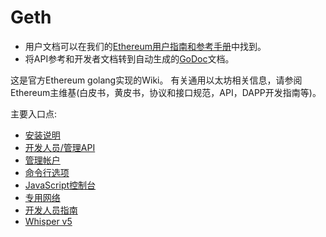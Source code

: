 # Geth

* 用户文档可以在我们的[Ethereum用户指南和参考手册](http://ethereum.gitbooks.io/frontier-guide/content/)中找到。
* 将API参考和开发者文档转到自动生成的[GoDoc](https://godoc.org/github.com/ethereum/go-ethereum)文档。

这是官方Ethereum golang实现的Wiki。 有关通用以太坊相关信息，请参阅Ethereum主维基(白皮书，黄皮书，协议和接口规范，API，DAPP开发指南等)。

主要入口点:

* [安装说明](https://github.com/ethereum/go-ethereum/wiki/Building-Ethereum)
* [开发人员/管理API](https://github.com/ethereum/go-ethereum/wiki/Management-APIs)
* [管理帐户](https://github.com/ethereum/go-ethereum/wiki/Managing-your-accounts)
* [命令行选项](https://github.com/ethereum/go-ethereum/wiki/Command-Line-Options)
* [JavaScript控制台](https://github.com/ethereum/go-ethereum/wiki/JavaScript-Console)
* [专用网络](https://github.com/ethereum/go-ethereum/wiki/Private-network)
* [开发人员指南](https://github.com/ethereum/go-ethereum/wiki/Developers'-Guide)
* [Whisper v5](https://github.com/ethereum/go-ethereum/wiki/Whisper)